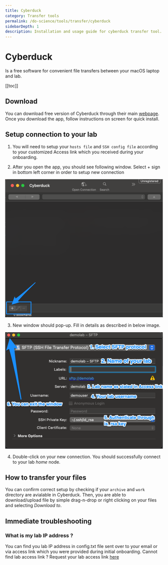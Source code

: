 ```yaml
---
title: Cyberduck
category: Transfer tools
permalink: /do-science/tools/transfer/cyberduck
sidebarDepth: 1
description: Installation and usage guide for cyberduck transfer tool.
---
```


# Cyberduck

Is a free software for convenient file transfers between your macOS laptop and lab. 

[[toc]]

## Download
You can download free version of Cyberduck through their main [webpage](https://cyberduck.io/download/). Once you download the app, follow instructions on screen for quick install.

## Setup connection to your lab

1. You will need to setup your `hosts file` and `SSH config file` according to your customized Access link which you received during your onboarding.

2. After you open the app, you should see following window. Select + sign in bottom left corner in order to setup new connection

<img src="./images/cyberduck1.png" width="600px">

3. New window should pop-up. Fill in details as described in below image. 

<img src="./images/cyberduck_2.png" width="600px">

4. Double-click on your new connection. You should successfully connect to your lab *home* node.

## How to transfer your files

You can confirm correct setup by checking if your `archive` and `work` directory are avialable in Cyberduck. 
Then, you are able to download/upload file by simple drag-n-drop or right clicking on your files and selecting *Download to*.

## Immediate troubleshooting

### What is my lab IP address ?
You can find you lab IP address in config.txt file sent over to your email or via access link which you were provided during initial onboarding. Cannot find lab access link ? Request your lab access link [here](/do-science/service-desk/#request-lab-access-reissue)